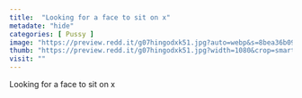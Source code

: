 ```yaml
---
title:  "Looking for a face to sit on x"
metadate: "hide"
categories: [ Pussy ]
image: "https://preview.redd.it/g07hingodxk51.jpg?auto=webp&s=8bea36b0908ca6b833ec793452eda429ec9e2a6d"
thumb: "https://preview.redd.it/g07hingodxk51.jpg?width=1080&crop=smart&auto=webp&s=823ca8300ee1359f427ff1670e6687f8b3bf87ce"
visit: ""
---
```

Looking for a face to sit on x
